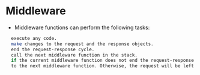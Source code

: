 # Middleware

- Middleware functions can perform the following tasks:
```bash
  execute any code.
  make changes to the request and the response objects.
  end the request-response cycle.
  call the next middleware function in the stack.
  if the current middleware function does not end the request-response cycle, it must call next() to pass control 
  to the next middleware function. Otherwise, the request will be left hanging. 
```
